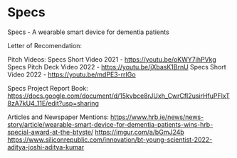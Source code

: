 # Specs
Specs - A wearable smart device for dementia patients

Letter of Recomendation:


Pitch Videos:
Specs Short Video 2021 - https://youtu.be/oKWY7ihPVkg
Specs Pitch Deck Video 2022 - https://youtu.be/jXbasK1BrnU
Specs Short Video 2022 - https://youtu.be/mdPE3-rrIGo

Specs Project Report Book:
https://docs.google.com/document/d/15kvbce8rJUxh_CwrCfI2usirHfuPFlxT8zA7kU4_11E/edit?usp=sharing

Articles and Newspaper Mentions:
https://www.hrb.ie/news/news-story/article/wearable-smart-device-for-dementia-patients-wins-hrb-special-award-at-the-btyste/
https://imgur.com/a/bGmJ24b
https://www.siliconrepublic.com/innovation/bt-young-scientist-2022-aditya-joshi-aditya-kumar


